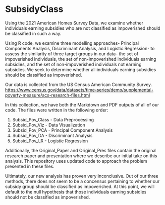 # SubsidyClass
Using the 2021 American Homes Survey Data, we examine whether individuals earning subsidies who are not classified as impoverished should be classified in such a way.

Using R code, we examine three modelling approaches- Principal Components Analysis, Discriminant Analysis, and Logistic Regression- to assess the similarity of three target groups in our data- the set of impoverished individuals, the set of non-impoverished individuals earning subsidies, and the set of non-impoverished individuals not earning subsidies. We seek to determine whether all individuals earning subsidies should be classified as impoverished.

Our data is collected from the US Census American Community Survey.
https://www.census.gov/data/datasets/time-series/demo/supplemental-poverty-measure/acs-research-files.html

In this collection, we have both the Markdown and PDF outputs of all of our code. The files were written in the following order:
1. Subsid_Pov_Class - Data Preprocessing
2. Subsid_Pov_Viz   - Data Visualization
3. Subsid_Pov_PCA   - Principal Component Analysis
4. Subsid_Pov_DA    - Discriminant Analysis
5. Subsid_Pov_LR    - Logistic Regression

Additionally, the Original_Paper and Original_Pres files contain the original research paper and presentation where we describe our initial take on this analysis. This repository uses updated code to approach the problem presented in these files.

Ultimately, our new analysis has proven very inconclusive. Out of our three methods, there does not seem to be a concensus pertaining to whether our subsidy group should be classified as impoverished. At this point, we will default to the null hypothesis that those individuals earning subsidies should not be classified as impoverished.
